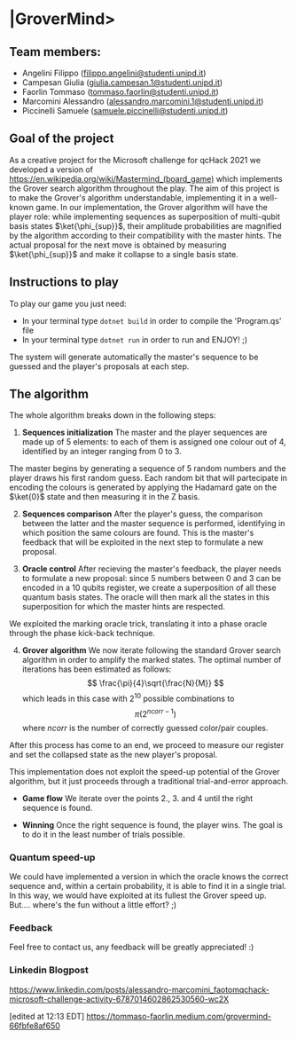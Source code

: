 # |GroverMind>

## Team members:
* Angelini Filippo      (filippo.angelini@studenti.unipd.it)
* Campesan Giulia       (giulia.campesan.1@studenti.unipd.it)
* Faorlin Tommaso       (tommaso.faorlin@studenti.unipd.it)
* Marcomini Alessandro  (alessandro.marcomini.1@studenti.unipd.it)
* Piccinelli Samuele    (samuele.piccinelli@studenti.unipd.it)

## Goal of the project
 
As a creative project for the Microsoft challenge for qcHack 2021 we developed a version of <https://en.wikipedia.org/wiki/Mastermind_(board_game)> which
implements the Grover search algorithm throughout the play.
The aim of this project is to make the Grover's algorithm understandable, implementing it in a well-known game.
 In our implementation, the Grover algorithm will have the player role: while implementing sequences as superposition of multi-qubit basis states $\ket{\phi_{sup}}$, their amplitude probabilities are magnified by the algorithm according to their compatibility with the master hints. The actual proposal for the next move is obtained by measuring $\ket{\phi_{sup}}$ and make it collapse to a single basis state.

## Instructions to play 
To play our game you just need:
* In your terminal type
`dotnet build`
in order to compile the 'Program.qs' file
* In your terminal type
`dotnet run`
in order to run and ENJOY! ;)

The system will generate automatically the master's sequence to be guessed and the player's proposals at each step.


## The algorithm

The whole algorithm breaks down in the following steps:

1. **Sequences initialization**
 The master and the player sequences are made up of 5 elements: to each of them is assigned one colour out of 4, identified by an integer ranging from 0 to 3.

The master begins by generating a sequence of 5 random numbers and the player draws his first random guess. 
Each random bit that will partecipate in encoding the colours is generated by applying the Hadamard gate on the $\ket{0}$ state and then measuring it in the Z basis. 

2. **Sequences comparison**
After the player's guess, the comparison between the latter and the master sequence is performed, identifying in which position the same colours are found. This is the master's feedback that will be exploited in the next step to formulate a new proposal.


3. **Oracle control**
After recieving the master's feedback, the player needs to formulate a new proposal: since 5 numbers between 0 and 3 can be encoded in a 10 qubits register, we create a superposition of all these quantum basis states. The oracle will then mark all the states in this superposition for which the master hints are respected.

We exploited the marking oracle trick, translating it into a phase oracle through the phase kick-back technique.

4. **Grover algorithm**
We now iterate following the standard Grover search algorithm in order to amplify the marked states. The optimal number of iterations has been estimated as follows:
$$ \frac{\pi}{4}\sqrt{\frac{N}{M}} $$ which leads in this case with $2^{10}$ possible combinations to $$ \pi(2^{n{corr} - 1}) $$
where $n{corr}$ is the number of correctly guessed color/pair couples.

After this process has come to an end, we proceed to measure our register and set the collapsed state as the new player's proposal.


This implementation does not exploit the speed-up potential of the Grover algorithm, but it just proceeds through a traditional trial-and-error approach. 


* **Game flow**
We iterate over the points 2., 3. and 4 until the right sequence is found.


* **Winning**
Once the right sequence is found, the player wins. The goal is to do it in the least number of trials possible.

### Quantum speed-up

We could have implemented a version in which the oracle knows the correct sequence and, within a certain probability, it is able to find it in a single trial. In this way, we would have exploited at its fullest the Grover speed up.
But.... where's the fun without a little effort? ;)

### Feedback
Feel free to contact us, any feedback will be greatly appreciated! :)

### Linkedin Blogpost

<https://www.linkedin.com/posts/alessandro-marcomini_faotomqchack-microsoft-challenge-activity-6787014602862530560-wc2X>

[edited at 12:13 EDT] <https://tommaso-faorlin.medium.com/grovermind-66fbfe8af650>

